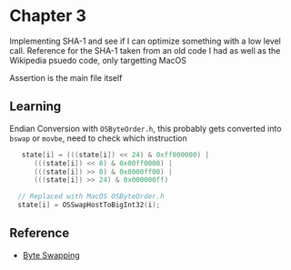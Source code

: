 # Chapter 3

Implementing SHA-1 and see if I can optimize something with a low level call. Reference for the SHA-1 taken from an old code I had as well as the Wikipedia psuedo code, only targetting MacOS

Assertion is the main file itself
## Learning

Endian Conversion with `OSByteOrder.h`, this probably gets converted into `bswap` or `movbe`, need to check which instruction

```cpp
   state[i] = (((state[i]) << 24) & 0xff000000) |
      (((state[i]) << 8) & 0x00ff0000) |
      (((state[i]) >> 8) & 0x0000ff00) |
      (((state[i]) >> 24) & 0x000000ff)

  // Replaced with MacOS OSByteOrder.h
  state[i] = OSSwapHostToBigInt32(i);
```

## Reference

- [Byte Swapping](https://en.wikipedia.org/wiki/Endianness#Byte_swapping)

